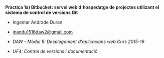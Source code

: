 **Pràctica 1a) Bitbucket: servei web d'hospedatge de projectes utilizant el sistema de control de versions Git**

- Ingemar Andrade Duran

- inandu1516daw2@gmail.com

- *DAW - Mòdul 8: Desplegament d'aplicacions web Curs 2015-16*

- *UF4: Control de versions i documentació*
